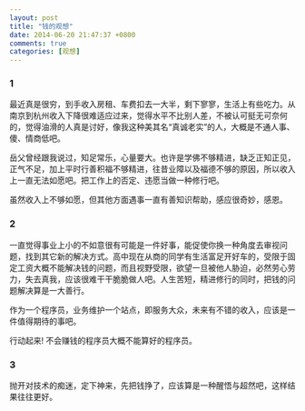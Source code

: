```yaml
---
layout: post
title: "钱的观想"
date: 2014-06-20 21:47:37 +0800
comments: true
categories: [观想]
---
```


### 1

最近真是很穷，到手收入房租、车费扣去一大半，剩下寥寥，生活上有些吃力。从南京到杭州收入下降很难适应过来，觉得水平不比别人差，不被认可挺无可奈何的，觉得油滑的人真是讨好，像我这种美其名“真诚老实”的人，大概是不通人事、傻、情商低吧。

岳父曾经跟我说过，知足常乐，心量要大。也许是学佛不够精进，缺乏正知正见，正气不足，加上平时行善积福不够精进，往昔业障以及福德不够的原因，所以收入上一直无法如愿吧。把工作上的否定、违愿当做一种修行吧。

虽然收入上不够如愿，但其他方面遇事一直有善知识帮助，感应很奇妙，感恩。

### 2

一直觉得事业上小的不如意很有可能是一件好事，能促使你换一种角度去审视问题，找到其它新的解决方式。高中现在从商的同学有生活富足开好车的，受限于固定工资大概不能解决钱的问题，而且视野受限，欲望一旦被他人胁迫，必然劳心劳力，失去真我，应该很难干干脆脆做人吧。人生苦短，精进修行的同时，把钱的问题解决算是一大善行。

作为一个程序员，业务维护一个站点，即服务大众，未来有不错的收入，应该是一件值得期待的事吧。

行动起来! 不会赚钱的程序员大概不能算好的程序员。

### 3
	
抛开对技术的痴迷，定下神来，先把钱挣了，应该算是一种醒悟与超然吧，这样结果往往更好。



